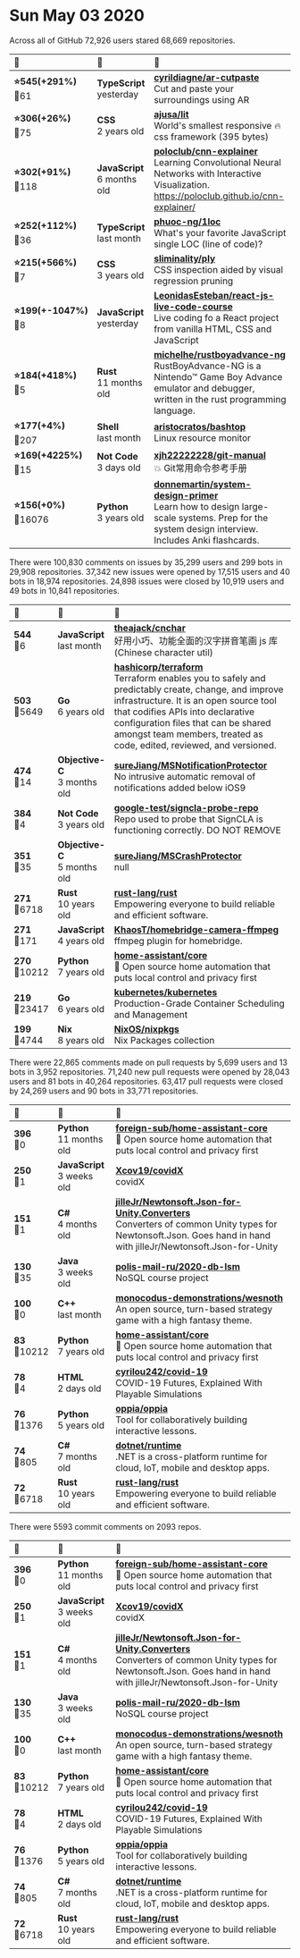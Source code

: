 # Sun May 03 2020

Across all of GitHub 72,926 users stared 
68,669 repositories. 

| :page_with_curl: | :calendar: | :page_with_curl: |
| :--- | :--- | :--- |
| **:star:545(+291%)**<br>:twisted_rightwards_arrows:61 | **TypeScript**<br>yesterday | **[cyrildiagne/ar-cutpaste](https://github.com/cyrildiagne/ar-cutpaste)**<br>Cut and paste your surroundings using AR |
| **:star:306(+26%)**<br>:twisted_rightwards_arrows:75 | **CSS**<br>2 years old | **[ajusa/lit](https://github.com/ajusa/lit)**<br>World's smallest responsive 🔥 css framework (395 bytes)  |
| **:star:302(+91%)**<br>:twisted_rightwards_arrows:118 | **JavaScript**<br>6 months old | **[poloclub/cnn-explainer](https://github.com/poloclub/cnn-explainer)**<br>Learning Convolutional Neural Networks with Interactive Visualization. https://poloclub.github.io/cnn-explainer/ |
| **:star:252(+112%)**<br>:twisted_rightwards_arrows:36 | **TypeScript**<br>last month | **[phuoc-ng/1loc](https://github.com/phuoc-ng/1loc)**<br>What's your favorite JavaScript single LOC (line of code)? |
| **:star:215(+566%)**<br>:twisted_rightwards_arrows:7 | **CSS**<br>3 years old | **[sliminality/ply](https://github.com/sliminality/ply)**<br>CSS inspection aided by visual regression pruning |
| **:star:199(+-1047%)**<br>:twisted_rightwards_arrows:8 | **JavaScript**<br>yesterday | **[LeonidasEsteban/react-js-live-code-course](https://github.com/LeonidasEsteban/react-js-live-code-course)**<br>Live coding fo a React project from vanilla HTML, CSS and JavaScript |
| **:star:184(+418%)**<br>:twisted_rightwards_arrows:5 | **Rust**<br>11 months old | **[michelhe/rustboyadvance-ng](https://github.com/michelhe/rustboyadvance-ng)**<br>RustBoyAdvance-NG is a Nintendo™ Game Boy Advance emulator and debugger, written in the rust programming language. |
| **:star:177(+4%)**<br>:twisted_rightwards_arrows:207 | **Shell**<br>last month | **[aristocratos/bashtop](https://github.com/aristocratos/bashtop)**<br>Linux resource monitor |
| **:star:169(+4225%)**<br>:twisted_rightwards_arrows:15 | **Not Code**<br>3 days old | **[xjh22222228/git-manual](https://github.com/xjh22222228/git-manual)**<br>:boom: Git常用命令参考手册 |
| **:star:156(+0%)**<br>:twisted_rightwards_arrows:16076 | **Python**<br>3 years old | **[donnemartin/system-design-primer](https://github.com/donnemartin/system-design-primer)**<br>Learn how to design large-scale systems. Prep for the system design interview.  Includes Anki flashcards. |

There were 100,830 comments on issues by 35,299 users and 299 bots in 29,908 repositories.
37,342 new issues were opened by 17,515 users and 40 bots in 18,974 repositories.
24,898 issues were closed by 10,919 users and 49 bots in 10,841 repositories.

| :speech_balloon: | :calendar: | :page_with_curl: |
| :--- | :--- | :--- |
| **544**<br>:twisted_rightwards_arrows:6 | **JavaScript**<br>last month | **[theajack/cnchar](https://github.com/theajack/cnchar)**<br>好用小巧、功能全面的汉字拼音笔画 js 库(Chinese character util) |
| **503**<br>:twisted_rightwards_arrows:5649 | **Go**<br>6 years old | **[hashicorp/terraform](https://github.com/hashicorp/terraform)**<br>Terraform enables you to safely and predictably create, change, and improve infrastructure. It is an open source tool that codifies APIs into declarative configuration files that can be shared amongst team members, treated as code, edited, reviewed, and versioned. |
| **474**<br>:twisted_rightwards_arrows:14 | **Objective-C**<br>3 months old | **[sureJiang/MSNotificationProtector](https://github.com/sureJiang/MSNotificationProtector)**<br>No intrusive automatic removal of notifications added below iOS9 |
| **384**<br>:twisted_rightwards_arrows:4 | **Not Code**<br>3 years old | **[google-test/signcla-probe-repo](https://github.com/google-test/signcla-probe-repo)**<br>Repo used to probe that SignCLA is functioning correctly.  DO NOT REMOVE |
| **351**<br>:twisted_rightwards_arrows:35 | **Objective-C**<br>5 months old | **[sureJiang/MSCrashProtector](https://github.com/sureJiang/MSCrashProtector)**<br>null |
| **271**<br>:twisted_rightwards_arrows:6718 | **Rust**<br>10 years old | **[rust-lang/rust](https://github.com/rust-lang/rust)**<br>Empowering everyone to build reliable and efficient software. |
| **271**<br>:twisted_rightwards_arrows:171 | **JavaScript**<br>4 years old | **[KhaosT/homebridge-camera-ffmpeg](https://github.com/KhaosT/homebridge-camera-ffmpeg)**<br>ffmpeg plugin for homebridge. |
| **270**<br>:twisted_rightwards_arrows:10212 | **Python**<br>7 years old | **[home-assistant/core](https://github.com/home-assistant/core)**<br>:house_with_garden: Open source home automation that puts local control and privacy first |
| **219**<br>:twisted_rightwards_arrows:23417 | **Go**<br>6 years old | **[kubernetes/kubernetes](https://github.com/kubernetes/kubernetes)**<br>Production-Grade Container Scheduling and Management |
| **199**<br>:twisted_rightwards_arrows:4744 | **Nix**<br>8 years old | **[NixOS/nixpkgs](https://github.com/NixOS/nixpkgs)**<br>Nix Packages collection |

There were 22,865 comments made on pull requests by 5,699 users and 13 bots in 3,952 repositories.
71,240 new pull requests were opened by 28,043 users and 81 bots in 40,264 repositories.
63,417 pull requests were closed by 24,269 users and 90 bots in 33,771 repositories.

| :speech_balloon: | :calendar: | :page_with_curl: |
| :--- | :--- | :--- |
| **396**<br>:twisted_rightwards_arrows:0 | **Python**<br>11 months old | **[foreign-sub/home-assistant-core](https://github.com/foreign-sub/home-assistant-core)**<br>:house_with_garden: Open source home automation that puts local control and privacy first |
| **250**<br>:twisted_rightwards_arrows:1 | **JavaScript**<br>3 weeks old | **[Xcov19/covidX](https://github.com/Xcov19/covidX)**<br>covidX  |
| **151**<br>:twisted_rightwards_arrows:1 | **C#**<br>4 months old | **[jilleJr/Newtonsoft.Json-for-Unity.Converters](https://github.com/jilleJr/Newtonsoft.Json-for-Unity.Converters)**<br>Converters of common Unity types for Newtonsoft.Json. Goes hand in hand with jilleJr/Newtonsoft.Json-for-Unity |
| **130**<br>:twisted_rightwards_arrows:35 | **Java**<br>3 weeks old | **[polis-mail-ru/2020-db-lsm](https://github.com/polis-mail-ru/2020-db-lsm)**<br>NoSQL course project |
| **100**<br>:twisted_rightwards_arrows:0 | **C++**<br>last month | **[monocodus-demonstrations/wesnoth](https://github.com/monocodus-demonstrations/wesnoth)**<br>An open source, turn-based strategy game with a high fantasy theme. |
| **83**<br>:twisted_rightwards_arrows:10212 | **Python**<br>7 years old | **[home-assistant/core](https://github.com/home-assistant/core)**<br>:house_with_garden: Open source home automation that puts local control and privacy first |
| **78**<br>:twisted_rightwards_arrows:4 | **HTML**<br>2 days old | **[cyrilou242/covid-19](https://github.com/cyrilou242/covid-19)**<br>COVID-19 Futures, Explained With Playable Simulations |
| **76**<br>:twisted_rightwards_arrows:1376 | **Python**<br>5 years old | **[oppia/oppia](https://github.com/oppia/oppia)**<br>Tool for collaboratively building interactive lessons. |
| **74**<br>:twisted_rightwards_arrows:805 | **C#**<br>7 months old | **[dotnet/runtime](https://github.com/dotnet/runtime)**<br>.NET is a cross-platform runtime for cloud, IoT, mobile and desktop apps. |
| **72**<br>:twisted_rightwards_arrows:6718 | **Rust**<br>10 years old | **[rust-lang/rust](https://github.com/rust-lang/rust)**<br>Empowering everyone to build reliable and efficient software. |

There were 5593 commit comments on 2093 repos.

| :speech_balloon: | :calendar: | :page_with_curl: |
| :--- | :--- | :--- |
| **396**<br>:twisted_rightwards_arrows:0 | **Python**<br>11 months old | **[foreign-sub/home-assistant-core](https://github.com/foreign-sub/home-assistant-core)**<br>:house_with_garden: Open source home automation that puts local control and privacy first |
| **250**<br>:twisted_rightwards_arrows:1 | **JavaScript**<br>3 weeks old | **[Xcov19/covidX](https://github.com/Xcov19/covidX)**<br>covidX  |
| **151**<br>:twisted_rightwards_arrows:1 | **C#**<br>4 months old | **[jilleJr/Newtonsoft.Json-for-Unity.Converters](https://github.com/jilleJr/Newtonsoft.Json-for-Unity.Converters)**<br>Converters of common Unity types for Newtonsoft.Json. Goes hand in hand with jilleJr/Newtonsoft.Json-for-Unity |
| **130**<br>:twisted_rightwards_arrows:35 | **Java**<br>3 weeks old | **[polis-mail-ru/2020-db-lsm](https://github.com/polis-mail-ru/2020-db-lsm)**<br>NoSQL course project |
| **100**<br>:twisted_rightwards_arrows:0 | **C++**<br>last month | **[monocodus-demonstrations/wesnoth](https://github.com/monocodus-demonstrations/wesnoth)**<br>An open source, turn-based strategy game with a high fantasy theme. |
| **83**<br>:twisted_rightwards_arrows:10212 | **Python**<br>7 years old | **[home-assistant/core](https://github.com/home-assistant/core)**<br>:house_with_garden: Open source home automation that puts local control and privacy first |
| **78**<br>:twisted_rightwards_arrows:4 | **HTML**<br>2 days old | **[cyrilou242/covid-19](https://github.com/cyrilou242/covid-19)**<br>COVID-19 Futures, Explained With Playable Simulations |
| **76**<br>:twisted_rightwards_arrows:1376 | **Python**<br>5 years old | **[oppia/oppia](https://github.com/oppia/oppia)**<br>Tool for collaboratively building interactive lessons. |
| **74**<br>:twisted_rightwards_arrows:805 | **C#**<br>7 months old | **[dotnet/runtime](https://github.com/dotnet/runtime)**<br>.NET is a cross-platform runtime for cloud, IoT, mobile and desktop apps. |
| **72**<br>:twisted_rightwards_arrows:6718 | **Rust**<br>10 years old | **[rust-lang/rust](https://github.com/rust-lang/rust)**<br>Empowering everyone to build reliable and efficient software. |

